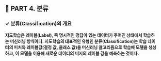 <h2>📌 PART 4. 분류</h2>
<h3>✓ 분류(Classification)의 개요</h3>

**지도학습은 레이블(Label), 즉 명시적인 정답이 있는 데이터가 주어진 상태에서 학습하는 머신러닝 방식이다. 지도학습의 대표적인 유형인 분류(Classification)는 학습 데이터의 피처와 레이블값(결정 값, 클래스 값)을 머신러닝 알고리즘으로 학습해 모델을 생성하고, 이 모델을 이용해 새로운 데이터의 미지의 레이블 값을 예측하는 것이다.**
